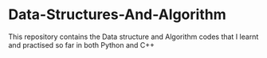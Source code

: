 # Data-Structures-And-Algorithm
This repository contains the Data structure and Algorithm codes that I learnt and practised so far in both Python and C++

